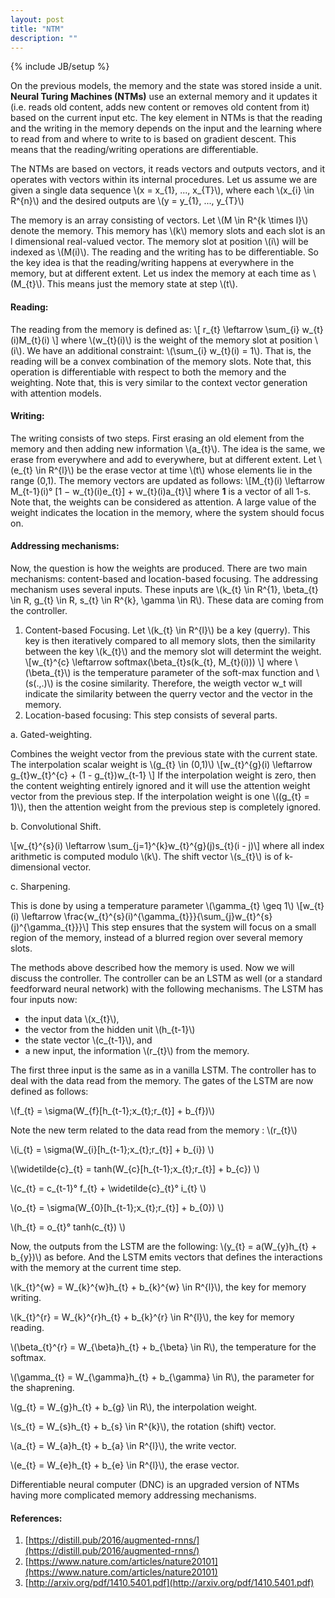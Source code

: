 ```yaml
---
layout: post
title: "NTM"
description: ""
---
```

{% include JB/setup %}


On the previous models, the memory and the state was stored inside a unit. **Neural Turing Machines (NTMs)** use an external memory and it updates it (i.e. reads old content, adds new content or removes old content from it) based on the current input etc. The key element in NTMs is that the reading and the writing in the memory depends on the input and the learning where to read from and where to write to is based on gradient descent. This means that the reading/writing operations are differentiable.

The NTMs are based on vectors, it reads vectors and outputs vectors, and it operates with vectors within its internal procedures. Let us assume we are given a single data sequence \\(x = x_{1}, ..., x_{T}\\), where each \\(x_{i} \in R^{n}\\) and the desired outputs are \\(y = y_{1}, ..., y_{T}\\)

The memory is an array consisting of vectors. Let \\(M \in R^{k \times l}\\) denote the memory. This memory has \\(k\\)  memory slots and each slot is an l dimensional real-valued vector. The memory slot at position \\(i\\) will be indexed as \\(M(i)\\). The reading and the writing has to be differentiable. So the key idea is that the reading/writing happens at everywhere in the memory, but at different extent. 
Let us index the memory at each time as \\(M_{t}\\).  This means just the memory state at step \\(t\\).

#### Reading: 

The reading from the memory is defined as:
\\[ r_{t} \leftarrow \sum_{i} w_{t}(i)M_{t}(i) \\]
where \\(w_{t}(i)\\) is the weight of the memory slot at position \\(i\\).  We have an additional constraint: \\(\sum_{i} w_{t}(i) = 1\\). That is, the reading will be a convex combination of the memory slots. 
Note that, this operation is differentiable with respect to both the memory and the weighting. Note that, this is very similar to the context vector generation with attention models.

#### Writing:

The writing consists of two steps. First erasing an old element from the memory and then adding new information \\(a_{t}\\). The idea is the same, we erase from everywhere and add to everywhere, but at different extent. Let \\(e_{t} \in R^{l}\\) be the erase vector at time \\(t\\) whose elements lie in the range (0,1). The memory vectors are updated as follows:
\\[M_{t}(i) \leftarrow M_{t-1}(i)° [1 − w_{t}(i)e_{t}] + w_{t}(i)a_{t}\\]
where **1** is a vector of all 1-s. 
Note that, the weights can be considered as attention. A large value of the weight indicates the location in the memory, where the system should focus on.

#### Addressing mechanisms:

Now, the question is how the weights are produced. There are two main mechanisms: content-based and location-based focusing. The addressing mechanism uses several inputs. These inputs are \\(k_{t} \in R^{1}, \beta_{t} \in R, g_{t} \in R, s_{t} \in R^{k}, \gamma \in R\\). These data are coming from the controller.

1. Content-based Focusing. Let \\(k_{t} \in R^{l}\\) be a key (querry). This key is then iteratively compared to all memory slots, then the similarity between the key \\(k_{t}\\)  and the memory slot will determint the weight. \\[w_{t}^{c} \leftarrow softmax(\beta_{t}s(k_{t}, M_{t}(i))) \\] where \\(\beta_{t}\\) is the temperature parameter of the soft-max function and \\(s(.,.)\\) is the cosine similarity. Therefore, the weigth vector w_t  will indicate the similarity between the querry vector and the vector in the memory.
2. Location-based focusing: This step consists of several parts.

  a. Gated-weighting.

Combines the weight vector from the previous state with the current state. The interpolation scalar weight is \\(g_{t} \in (0,1)\\)
\\[w_{t}^{g}(i) \leftarrow g_{t}w_{t}^{c} + (1 - g_{t})w_{t-1} \\]
If the interpolation weight is zero, then the content weighting entirely ignored and it will use the attention weight vector from the previous step. If the interpolation weight is one \\((g_{t} = 1)\\), then the attention weight from the previous step is completely ignored.

  b. Convolutional Shift.

\\[w_{t}^{s}(i) \leftarrow \sum_{j=1}^{k}w_{t}^{g}(j)s_{t}(i - j)\\]
where all index arithmetic is computed modulo \\(k\\). The shift vector \\(s_{t}\\) is of k-dimensional vector.

  c. Sharpening. 

This is done by using a temperature parameter \\(\gamma_{t} \geq 1\\) 
 \\[w_{t}(i) \leftarrow \frac{w_{t}^{s}(i)^{\gamma_{t}}}{\sum_{j}w_{t}^{s}(j)^{\gamma_{t}}}\\]
This step ensures that the system will focus on a small region of the memory, instead of a blurred region over several memory slots. 



The methods above described how the memory is used. Now we will discuss the controller. The controller can be an LSTM as well (or a standard feedforward neural network) with the following mechanisms. The LSTM has four inputs now:
- the input data \\(x_{t}\\),
- the vector from the hidden unit \\(h_{t-1}\\)
- the state vector \\(c_{t-1}\\), and 
- a new input, the information \\(r_{t}\\) from the memory.

The first three input is the same as in a vanilla LSTM.
The controller has to deal with the data read from the memory. The gates of the LSTM are now defined as follows:

\\(f_{t} = \sigma(W_{f}[h_{t-1};x_{t};r_{t}] + b_{f})\\)

Note the new term related to the data read from the memory : \\(r_{t}\\)

\\(i_{t} = \sigma(W_{i}[h_{t-1};x_{t};r_{t}] + b_{i}) \\)

\\(\widetilde{c}\_{t} = tanh(W_{c}[h_{t-1};x_{t};r_{t}] + b_{c}) \\)

\\(c_{t} = c_{t-1}° f_{t} + \widetilde{c}\_{t}° i_{t} \\)

\\(o_{t} = \sigma(W_{0}[h_{t-1};x_{t};r_{t}] + b_{0}) \\)

\\(h_{t} = o_{t}° tanh(c_{t}) \\)

Now, the outputs from the LSTM are the following:
\\(y_{t} = a(W_{y}h_{t} + b_{y})\\) as before.
And the LSTM emits vectors that defines the interactions with the memory at the current time step.

\\(k_{t}^{w} = W_{k}^{w}h_{t} + b_{k}^{w} \in R^{l}\\), the key for memory writing.

\\(k_{t}^{r} = W_{k}^{r}h_{t} + b_{k}^{r} \in R^{l}\\), the key for memory reading.

\\(\beta_{t}^{r} = W_{\beta}h_{t} + b_{\beta} \in R\\), the temperature for the softmax.

\\(\gamma_{t} = W_{\gamma}h_{t} + b_{\gamma} \in R\\), the parameter for the shaprening.

\\(g_{t} = W_{g}h_{t} + b_{g} \in R\\), the interpolation weight.

\\(s_{t} = W_{s}h_{t} + b_{s} \in R^{k}\\), the rotation (shift) vector.

\\(a_{t} = W_{a}h_{t} + b_{a} \in R^{l}\\), the write vector.

\\(e_{t} = W_{e}h_{t} + b_{e} \in R^{l}\\), the erase vector.

Differentiable neural computer (DNC) is an upgraded version of NTMs having more complicated memory addressing mechanisms.


#### References:
1. [https://distill.pub/2016/augmented-rnns/](https://distill.pub/2016/augmented-rnns/)
2. [https://www.nature.com/articles/nature20101](https://www.nature.com/articles/nature20101)
3. [http://arxiv.org/pdf/1410.5401.pdf](http://arxiv.org/pdf/1410.5401.pdf)
